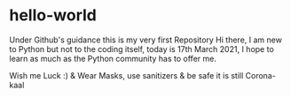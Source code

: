 # hello-world
Under Github's guidance this is my very first Repository
Hi there, I am new to Python but not to the coding itself, today is 17th March 2021, I hope to learn as much as the Python community has to offer me.

Wish me Luck :)
& Wear Masks, use sanitizers & be safe it is still Corona-kaal 
